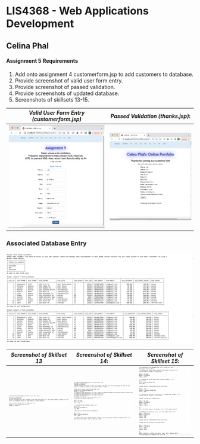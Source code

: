 
# LIS4368 - Web Applications Development

## Celina Phal

#### Assignment 5 Requirements

1. Add onto assignment 4 customerform.jsp to add customers to database. 
2. Provide screenshot of valid user form entry.
3. Provide screenshot of passed validation.
4. Provide screenshots of updated database.
5. Screenshots of skillsets 13-15.


| *Valid User Form Entry (customerform.jsp)*      | *Passed Validation (thanks.jsp)*: | 
| :----:       |    :----:   |
| ![Skillset1](img/img1.png)   | ![Skillset2](img/img2.png) |


### Associated Database Entry
![Skillset1](img/img3.png)





| *Screenshot of Skillset 13*      | *Screenshot of Skillset 14*: | *Screenshot of Skillset 15*:     |
| :----:       |    :----:   |          :----: |
| ![Skillset1](img/q13.png)   | ![Skillset1](img/q14.png) | ![Skillset1](img/q15.png) |
